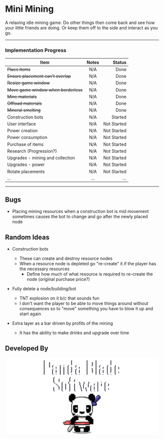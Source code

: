 # Mini Mining

A relaxing idle mining game. Do other things then come back and see how your little friends are doing. Or keep them off to the side and interact as you go.

---

### Implementation Progress
| Item | Notes | Status |
|----------|:-------------:|------:|
| ~~Place items~~ | N/A | Done |
| ~~Ensure placement can't overlap~~ | N/A | Done |
| ~~Resize game window~~ | N/A | Done |
| ~~Move game window when borderless~~ | N/A | Done |
| ~~Mine materials~~ | N/A | Done |
| ~~Offload materials~~ | N/A | Done |
| ~~Mineral smelting~~ | N/A | Done |
| Construction bots | N/A | Started |
| User interface | N/A | Not Started |
| Power creation | N/A | Not Started |
| Power consumption | N/A | Not Started |
| Purchase of items | N/A | Not Started |
| Research (Progression?) | N/A | Not Started |
| Upgrades - mining and collection | N/A | Not Started |
| Upgrades - power | N/A | Not Started |
| Rotate placements | N/A | Not Started |
| ... | ... | ... |

---

## Bugs

- Placing mining resources when a construction bot is mid movement sometimes causes the bot to change and go after the newly placed node

## Random Ideas

- Construction bots
    - These can create and destroy resource nodes
    - When a resource node is depleted go "re-create" it if the player has the necessary resources
        - Define how much of what resource is required to re-create the node (original purchase price?)

- Fully delete a node/building/bot
    - TNT explosion on it b/c that sounds fun
    - I don't want the player to be able to move things around without consequences so to "move" something you have to blow it up and start again

- Extra layer as a bar driven by profits of the mining
    - It has the ability to make drinks and upgrade over time


## Developed By
<p align = "center">
    <img src="./sprite_assets/spr_panda_blade_software_panda.png" width=500>
</p>